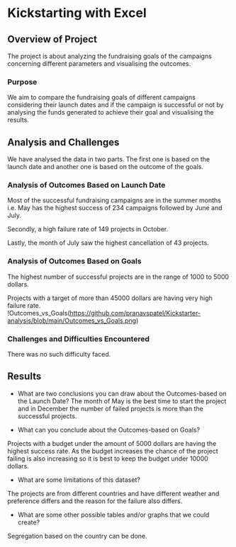 # Kickstarting with Excel

## Overview of Project

The project is about analyzing the fundraising goals of the campaigns concerning different parameters and visualising the outcomes.

### Purpose

We aim to compare the fundraising goals of different campaigns considering their launch dates and if the campaign is successful or not by analysing the funds generated to achieve their goal and visualising the results.
  

## Analysis and Challenges

We have analysed the data in two parts. The first one is based on the launch date and another one is based on the outcome of the goals.


### Analysis of Outcomes Based on Launch Date

Most of the successful fundraising campaigns are in the summer months i.e. May has the highest success of 234 campaigns followed by June and July.

Secondly, a high failure rate of 149 projects in October.

Lastly, the month of July saw the highest cancellation of 43 projects.

### Analysis of Outcomes Based on Goals

The highest number of successful projects are in the range of 1000 to 5000 dollars. 

Projects with a target of more than 45000 dollars are having very high failure rate. 
!Outcomes_vs_Goals(https://github.com/pranavspatel/Kickstarter-analysis/blob/main/Outcomes_vs_Goals.png)

### Challenges and Difficulties Encountered

There was no such difficulty faced.


## Results

- What are two conclusions you can draw about the Outcomes-based on the Launch Date?
The month of May is the best time to start the project and in December the number of failed projects is more than the successful projects.

- What can you conclude about the Outcomes-based on Goals?

Projects with a budget under the amount of 5000 dollars are having the highest success rate. As the budget increases the chance of the project failing is also increasing so it is best to keep the budget under 10000 dollars.

- What are some limitations of this dataset?

The projects are from different countries and have different weather and preference differs and the reason for the failure also differs.

- What are some other possible tables and/or graphs that we could create?

Segregation based on the country can be done.

